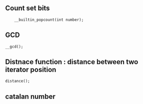 ## Count set bits
```
    __builtin_popcount(int number);
```
## GCD
```
__gcd();
```
## Distnace function : distance between two iterator position
```
distance();
```
## catalan number
